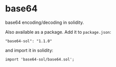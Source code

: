 # base64

base64 encoding/decoding in solidity.

Also available as a package. Add it to `package.json`:

```
"base64-sol": "1.1.0"
```

and import it in solidity: 

```
import 'base64-sol/base64.sol';
```
